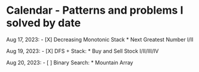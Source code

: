 # Calendar - Patterns and problems I solved by date

Aug 17, 2023:
    - [X] Decreasing Monotonic Stack
	    * Next Greatest Number I/II

Aug 19, 2023:
    - [X] DFS + Stack:
	    * Buy and Sell Stock I/II/III/IV

Aug 20, 2023:
    - [ ] Binary Search:
	    * Mountain Array


